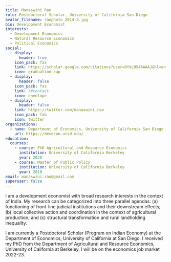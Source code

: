 ```yaml
---
title: Manaswini Rao
role: Postdoctoral Scholar, University of California San Diego
avatar_filename: raophoto_2014-8.jpg
bio: Development Economist
interests:
  - Development Economics
  - Natural Resource Economics
  - Political Economics
social:
  - display:
      header: true
    icon_pack: fas
    link: https://scholar.google.com/citations?user=OYVL9S4AAAAJ&hl=en
    icon: graduation-cap
  - display:
      header: false
    icon_pack: fas
    link: /#contact
    icon: envelope
  - display:
      header: false
    link: https://twitter.com/manaswini_rao
    icon_pack: fab
    icon: twitter
organizations:
  - name: Department of Economics, University of California San Diego
    url: https://devecon.ucsd.edu/
education:
  courses:
    - course: PhD Agricultural and Resource Economics
      institution: University of California Berkeley
      year: 2020
    - course: Master of Public Policy
      institution: University of California Berkeley
      year: 2010
email: manaswini.rao@gmail.com
superuser: false
---
```

I am a development economist with broad research interests in the context of India. My research can be categorized into three parallel agendas:  (a) functioning of front-line judicial institutions and their downstream effects; (b) local collective action and coordination in the context of agricultural production; and (c) structural transformation and rural landholding inequality.

I am currently a Postdoctoral Scholar (Program on Indian Economy) at the Department of Economics, University of California at San Diego. I received my PhD from the Department of Agricultural and Resource Economics, University of California at Berkeley. I will be on the economics job market 2022-23.